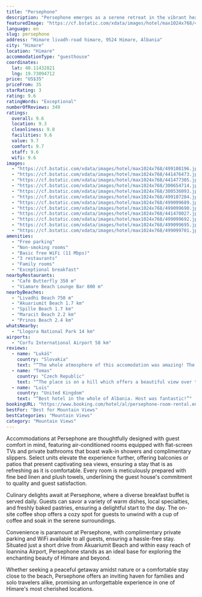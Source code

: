 ```yaml
---
title: "Persephone"
description: "Persephone emerges as a serene retreat in the vibrant heart of Himare, merely a stone's throw away from the pristine shores of Livadhi Beach and the tranquil Spille Beach."
featuredImage: "https://cf.bstatic.com/xdata/images/hotel/max1024x768/499108196.jpg?k=cff462eeab3e611a93f2576a69e1385321ca39184fd42b427a9f212cd8c4cb46&o=&hp=1"
language: en
slug: persephone
address: "Himare livadh-road himare, 9524 Himare, Albania"
city: "Himare"
location: "Himare"
accommodationType: "guesthouse"
coordinates:
  lat: 40.11432821
  lng: 19.73094712
price: "US$35"
priceFrom: 35
starRating: 3
rating: 9.6
ratingWords: "Exceptional"
numberOfReviews: 349
ratings:
  overall: 9.6
  location: 9.3
  cleanliness: 9.8
  facilities: 9.6
  value: 9.7
  comfort: 9.7
  staff: 9.6
  wifi: 9.6
images:
  - "https://cf.bstatic.com/xdata/images/hotel/max1024x768/499108196.jpg?k=cff462eeab3e611a93f2576a69e1385321ca39184fd42b427a9f212cd8c4cb46&o=&hp=1"
  - "https://cf.bstatic.com/xdata/images/hotel/max1024x768/441476473.jpg?k=3427ca7f3f14b01097947fbaa5753ce820959b495b7de043309e0bbb0ab69213&o=&hp=1"
  - "https://cf.bstatic.com/xdata/images/hotel/max1024x768/441477305.jpg?k=f520ce14136f49107572ea8cfaba3d6388fb186499dcd412d4eddbe83c7cfdb5&o=&hp=1"
  - "https://cf.bstatic.com/xdata/images/hotel/max1024x768/300654714.jpg?k=cabfaf95a725e669349a67ccec3a34a887e3ec4a13a659e1a5443572dcdd8baf&o=&hp=1"
  - "https://cf.bstatic.com/xdata/images/hotel/max1024x768/300536093.jpg?k=d3aa1c9c9bb1489f87063663e572d993fc1255ffbac8968f615eb4ce28d50204&o=&hp=1"
  - "https://cf.bstatic.com/xdata/images/hotel/max1024x768/499107284.jpg?k=bb770b68fdfdec12c88df85545c3959370483a51db9d8a245c0627d679b50008&o=&hp=1"
  - "https://cf.bstatic.com/xdata/images/hotel/max1024x768/499099689.jpg?k=5cda6f1d1820056c6a9a0b1b9f6e1410c416d1f7f58ebc97b8e1df8350faa20b&o=&hp=1"
  - "https://cf.bstatic.com/xdata/images/hotel/max1024x768/499099690.jpg?k=dce97f14c805d5951da71f6d53e92f16c09b3d0774eff245742a2a014fe2b81c&o=&hp=1"
  - "https://cf.bstatic.com/xdata/images/hotel/max1024x768/441478027.jpg?k=05c54de631f7eb4f88b936ab9812cb2b44ca6459482f59660696f4a760d6f88c&o=&hp=1"
  - "https://cf.bstatic.com/xdata/images/hotel/max1024x768/499099692.jpg?k=e62b5ad82922354d57b50fe1270701563c3ef1094f3509bc138f57697a79d910&o=&hp=1"
  - "https://cf.bstatic.com/xdata/images/hotel/max1024x768/499099695.jpg?k=07aec0922a1db3954151ac9cda9190060287a4026380c2aa605d01640bb91f46&o=&hp=1"
  - "https://cf.bstatic.com/xdata/images/hotel/max1024x768/499099701.jpg?k=f4381d55471bb3a3a30d08e5ca87de5a2d6cd02187f78f9a17670e635786d7c9&o=&hp=1"
amenities:
  - "Free parking"
  - "Non-smoking rooms"
  - "Basic free WiFi (11 Mbps)"
  - "3 restaurants"
  - "Family rooms"
  - "Exceptional breakfast"
nearbyRestaurants:
  - "Café Butterfly 350 m"
  - "Viamare Beach Lounge Bar 800 m"
nearbyBeaches:
  - "Livadhi Beach 750 m"
  - "Akuariumit Beach 1.7 km"
  - "Spille Beach 1.7 km"
  - "Maracit Beach 2.2 km"
  - "Prinos Beach 2.4 km"
whatsNearby:
  - "Llogora National Park 14 km"
airports:
  - "Corfu International Airport 58 km"
reviews:
  - name: "Lukáš"
    country: "Slovakia"
    text: "“The whole atmosphere of this accomodation was amazing! The owners, the staff...we enjoyed everything. They have small restaurant with very very reasonable prices. Even the breakfasts were delicious. Not to mention that the view from the rooms is...”"
  - name: "Tomas"
    country: "Czech Republic"
    text: "“The place is on a hill which offers a beautiful view over the sea. We went to the beach by car but it si possible to walk. The beach and the sea were very nice, almost no people there. We only stayed one night and had to leave early morning, the...”"
  - name: "Luis"
    country: "United Kingdom"
    text: "“Best hotel in the whole of Albania. Host was fantastic!”"
bookingURL: "https://www.booking.com/hotel/al/persephone-room-rental.en-gb.html?aid=8035640"
bestFor: "Best for Mountain Views"
bestCategories: "Mountain Views"
category: "Mountain Views"
---
```


Accommodations at Persephone are thoughtfully designed with guest comfort in mind, featuring air-conditioned rooms equipped with flat-screen TVs and private bathrooms that boast walk-in showers and complimentary slippers. Select units elevate the experience further, offering balconies or patios that present captivating sea views, ensuring a stay that is as refreshing as it is comfortable. Every room is meticulously prepared with fine bed linen and plush towels, underlining the guest house's commitment to quality and guest satisfaction.

Culinary delights await at Persephone, where a diverse breakfast buffet is served daily. Guests can savor a variety of warm dishes, local specialties, and freshly baked pastries, ensuring a delightful start to the day. The on-site coffee shop offers a cozy spot for guests to unwind with a cup of coffee and soak in the serene surroundings.

Convenience is paramount at Persephone, with complimentary private parking and WiFi available to all guests, ensuring a hassle-free stay. Situated just a short drive from Akuariumit Beach and within easy reach of Ioannina Airport, Persephone stands as an ideal base for exploring the enchanting beauty of Himare and beyond.

Whether seeking a peaceful getaway amidst nature or a comfortable stay close to the beach, Persephone offers an inviting haven for families and solo travelers alike, promising an unforgettable experience in one of Himare's most cherished locations.